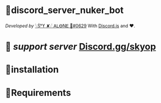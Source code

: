 # 🔗discord_server_nuker_bot
*Developed by* [𓆩Ṩᵏϒ ✘𓆪 ᎪᏞᎾNᎬ 🥀#0629](https://discord.com/users/776431901266411562) With [Discord.js](https://discord.js.org/#/) and ❤.
# 🔗 _support server_ [Discord.gg/skyop](https://discord.gg/uZt5JMmWGE)
# 🔗installation
# 🔗Requirements
